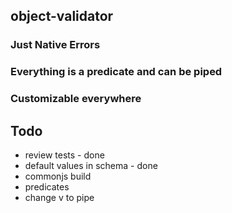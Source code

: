 ## object-validator


### Just Native Errors


### Everything is a predicate and can be piped

### Customizable everywhere 


## Todo
- review tests  - done
- default values in schema - done
- commonjs build
- predicates
- change v to pipe
